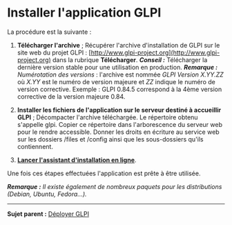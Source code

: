 Installer l'application GLPI
============================

La procédure est la suivante :

1.  **Télécharger l'archive** ;
Récupérer l'archive d'installation de GLPI sur le site web du projet GLPI : [http://www.glpi-project.org](http://www.glpi-project.org) dans la rubrique **Télécharger**.
***Conseil :*** Télécharger la dernière version stable pour une utilisation en production.
***Remarque :*** *Numérotation des versions* : 
    l'archive est nommée *GLPI Version X.YY.ZZ* où *X.YY* est le numéro de version majeure et *ZZ* indique le numéro de version corrective. Exemple : GLPI 0.84.5 correspond à la 4ème version corrective de la version majeure 0.84.

2.  **Installer les fichiers de l'application sur le serveur destiné à accueillir GLPI** ;
Décompacter l'archive téléchargée. Le répertoire obtenu s'appelle glpi.
Copier ce répertoire dans l'arborescence du serveur web pour le rendre accessible.
Donner les droits en écriture au service web sur les dossiers /files et /config ainsi que les sous-dossiers qu'ils contiennent.

3.  **[Lancer l'assistant d'installation en ligne](index.php?fr/2_Premiers_pas_avec_GLPI/02_Déployer_GLPI/04_Assistant_d'installation.md)**.

Une fois ces étapes effectuées l'application est prête à être utilisée.

***Remarque :*** *Il existe également de nombreux paquets pour les distributions (Debian, Ubuntu, Fedora...).*

---------------
**Sujet parent :** [Déployer GLPI](index.php?fr/01-premiers-pas/02_Déployer_GLPI/02_Déployer_GLPI.md)
